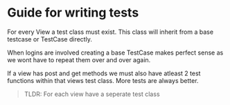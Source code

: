 # Guide for writing tests

For every View a test class must exist. This class will inherit from a base testcase or TestCase directly.

When logins are involved creating a base TestCase makes perfect sense as we wont have to repeat them over and over again.

If a view has post and get methods we must also have atleast 2 test functions within that views test class. More tests are always better.

>TLDR: For each view have a seperate test class